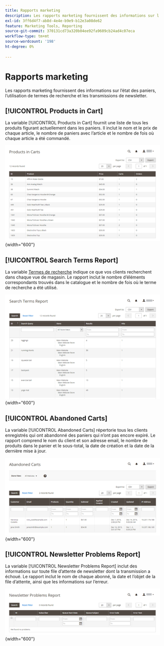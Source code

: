 ```yaml
---
title: Rapports marketing
description: Les rapports marketing fournissent des informations sur l’état des paniers, l’utilisation de termes de recherche et les transmissions de newsletter.
exl-id: 3ff6d4f7-ab8d-4e4e-b9e9-b12e3a08de62
feature: Marketing Tools, Reporting
source-git-commit: 370131cd73a320b04ee92fa9609cb24ad4c07eca
workflow-type: tm+mt
source-wordcount: '198'
ht-degree: 0%

---
```


# Rapports marketing

Les rapports marketing fournissent des informations sur l’état des paniers, l’utilisation de termes de recherche et les transmissions de newsletter.

## [!UICONTROL Products in Cart]

La variable [!UICONTROL Products in Cart] fournit une liste de tous les produits figurant actuellement dans les paniers. Il inclut le nom et le prix de chaque article, le nombre de paniers avec l’article et le nombre de fois où chaque article a été commandé.

![Rapport Produits dans le panier](./assets/products-in-cart.png){width="600"}

## [!UICONTROL Search Terms Report]

La variable [Termes de recherche](../catalog/search-terms.md#search-terms-report) indique ce que vos clients recherchent dans chaque vue de magasin. Le rapport inclut le nombre d’éléments correspondants trouvés dans le catalogue et le nombre de fois où le terme de recherche a été utilisé.

![Rapport Termes de recherche](./assets/search-terms.png){width="600"}

## [!UICONTROL Abandoned Carts]

La variable [!UICONTROL Abandoned Carts] répertorie tous les clients enregistrés qui ont abandonné des paniers qui n’ont pas encore expiré. Le rapport comprend le nom du client et son adresse email, le nombre de produits dans le panier et le sous-total, la date de création et la date de la dernière mise à jour.

![Rapport Panier abandonné](./assets/abandoned-carts.png){width="600"}

## [!UICONTROL Newsletter Problems Report]

La variable [!UICONTROL Newsletter Problems Report] inclut des informations sur toute file d’attente de newsletter dont la transmission a échoué. Le rapport inclut le nom de chaque abonné, la date et l’objet de la file d’attente, ainsi que les informations sur l’erreur.

![Rapport Problèmes liés à la newsletter](./assets/newsletter-problems.png){width="600"}
